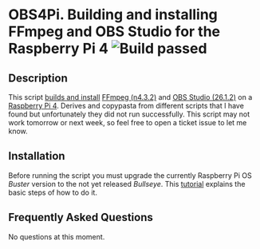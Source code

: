 # OBS4Pi. Building and installing FFmpeg and OBS Studio for the Raspberry Pi 4 ![Build passed](https://img.shields.io/badge/build-passed-green)

## Description

This script [builds and install](https://stackoverflow.com/questions/19753078/what-is-building-and-installing) [FFmpeg (n4.3.2)](https://github.com/FFmpeg/FFmpeg) and [OBS Studio (26.1.2)](https://github.com/obsproject/obs-studio) on a [Raspberry Pi 4](https://www.raspberrypi.org/products/raspberry-pi-4-model-b/). Derives and copypasta from different scripts that I have found but unfortunately they did not run successfully. This script may not work tomorrow or next week, so feel free to open a ticket issue to let me know.

## Installation

Before running the script you must upgrade the currently Raspberry Pi OS *Buster* version to the not yet released *Bullseye*. This [tutorial](https://raspberrytips.com/update-raspberry-pi-latest-version/) explains the basic steps 
of how to do it.

## Frequently Asked Questions

No questions at this moment.



